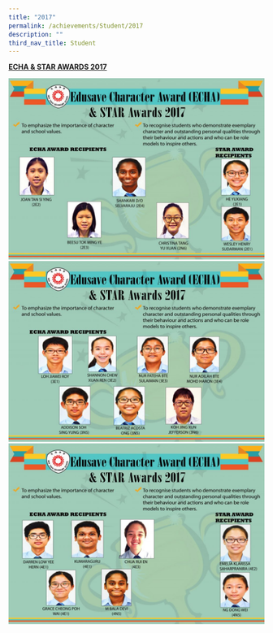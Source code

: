 ```yaml
---
title: "2017"
permalink: /achievements/Student/2017
description: ""
third_nav_title: Student
---
```

<u>**ECHA & STAR AWARDS 2017**</u>

![](/images/ECH%202017%201.jpg)
![](/images/ECH%202017%202.jpg)
![](/images/ECH%202017%203.jpg)